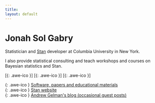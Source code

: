 ```yaml
---
title:
layout: default
---
```

<!--<div style="text-align:center">
<img src ="/icons/logo2017.png" width = "20%" />
</div>
<br>-->

# Jonah Sol Gabry

Statistician and [Stan](http://mc-stan.org) developer at Columbia University in New York.

I also provide statistical consulting and teach workshops and courses on
Bayesian statistics and Stan.

[[<i class="fa fa-envelope-o"></i>](mailto:jonah.sol.gabry@columbia.edu){: .awe-ico }]
[[<i class="fa fa-git"></i>](https://github.com/jgabry){: .awe-ico }]
[[<i class="fa fa-linkedin"></i>](https://www.linkedin.com/in/jonahgabry/){: .awe-ico }]


[<i class="fa fa-info"></i>](/software-and-papers/){: .awe-ico } [Software, papers and educational materials](/software-and-papers/)        
[<i class="fa fa-info"></i>](http://mc-stan.org){: .awe-ico } [Stan website](http://mc-stan.org)     
[<i class="fa fa-info"></i>](http://andrewgelman.com){: .awe-ico } [Andrew Gelman's blog (occasional guest posts)](http://andrewgelman.com/author/jonah-sol-gabry/)
